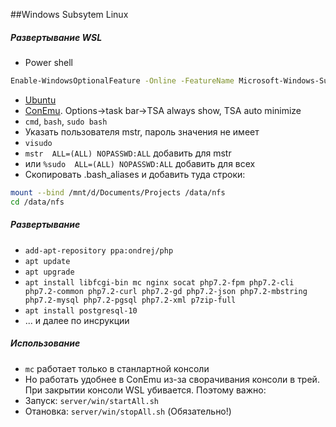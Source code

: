 ##Windows Subsytem Linux
##### Развертывание WSL
* Power shell
```bash
Enable-WindowsOptionalFeature -Online -FeatureName Microsoft-Windows-Subsystem-Linux
```
* [Ubuntu](https://www.microsoft.com/store/p/ubuntu/9nblggh4msv6)
* [ConEmu](https://conemu.github.io/en/Downloads.html). Options->task bar->TSA always show, TSA auto minimize
* `cmd`, `bash`, `sudo bash`
* Указать пользователя mstr, пароль значения не имеет
* `visudo`
* `mstr  ALL=(ALL) NOPASSWD:ALL` добавить для mstr
* или `%sudo  ALL=(ALL) NOPASSWD:ALL` добавить для всех
* Скопировать .bash_aliases и добавить туда строки:
```bash
mount --bind /mnt/d/Documents/Projects /data/nfs
cd /data/nfs
```
##### Развертывание
* `add-apt-repository ppa:ondrej/php`
* `apt update`
* `apt upgrade`
* `apt install libfcgi-bin mc nginx socat php7.2-fpm php7.2-cli php7.2-common php7.2-curl php7.2-gd php7.2-json php7.2-mbstring php7.2-mysql php7.2-pgsql php7.2-xml p7zip-full`
* `apt install postgresql-10`
* ... и далее по инсрукции

##### Использование
* `mc` работает только в станлартной консоли
* Но работать удобнее в ConEmu из-за сворачивания консоли в трей. При закрытии консоли WSL убивается. Поэтому важно:
* Запуск: `server/win/startAll.sh`
* Отановка: `server/win/stopAll.sh` (Обязательно!)
